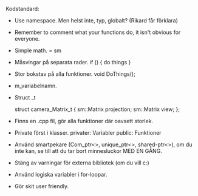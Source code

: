 Kodstandard:

- Use namespace.
Men helst inte, typ, globalt? (Rikard får förklara)

- Remember to comment what your functions do, it isn't obvious for everyone.

- Simple math. = sm

- Måsvingar på separata rader.
	if ()
	{
		do things
	}

- Stor bokstav på alla funktioner.
	void DoThings();

- m_variabelnamn.

- Struct _t

	struct camera_Matrix_t
	{
		sm::Matrix projection;
		sm::Matrix view;
	};

- Finns en .cpp fil, gör alla funktioner där oavsett storlek.

- Private först i klasser.
	privater:
		Variabler
	public:
		Funktioner

- Använd smartpekare (Com_ptr<>, unique_ptr<>, shared-ptr<>), om du inte kan, se till att du tar bort minnesluckor MED EN GÅNG.

- Stäng av varningar för externa bibliotek (om du vill c:)

- Använd logiska variabler i for-loopar.

- Gör skit user friendly.